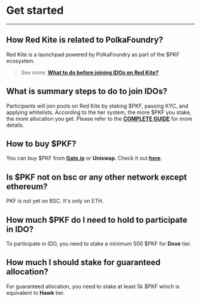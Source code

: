 # Get started

---

<h2> How Red Kite is related to PolkaFoundry? </h2>

Red Kite is a launchpad powered by PolkaFoundry as part of the $PKF ecosystem.

> See more: [**What to do before joining IDOs on Red Kite?**](https://medium.com/polkafoundry/what-to-do-before-joining-idos-on-red-kite-de9b0d778dbe)

<h2> What is summary steps to do to join IDOs? </h2>

Participants will join pools on Red Kite by staking $PKF, passing KYC, and applying whitelists. According to the tier system, the more $PKF you stake, the more allocation you get.
Please refer to the [**COMPLETE GUIDE**](https://medium.com/polkafoundry/what-to-do-before-joining-idos-on-red-kite-de9b0d778dbe) for more details.

<h2> How to buy $PKF? </h2>

You can buy $PKF from [**Gate.io**](http://gate.io/) or **Uniswap**. Check it out [**here**](https://coinmarketcap.com/vi/currencies/polkafoundry/).

<h2> Is $PKF not on bsc or any other network except ethereum? </h2>

PKF is not yet on BSC. It's only on ETH.

<h2> How much $PKF do I need to hold to participate in IDO? </h2>

To participate in IDO, you need to stake a minimum 500 $PKF for **Dove** tier.

<h2> How much I should stake for guaranteed allocation? </h2>

For guaranteed allocation, you need to stake at least 5k $PKF which is equivalent to **Hawk** tier.
